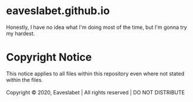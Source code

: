 # eaveslabet.github.io

Honestly, I have no idea what I'm doing most of the time, but I'm gonna try my hardest.

# Copyright Notice

This notice applies to all files within this repository even where not stated within the files.<br>
<br>
Copyright © 2020, Eaveslabet | All rights reserved | DO NOT DISTRIBUTE

